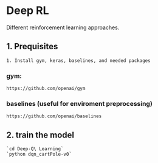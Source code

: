 # Deep RL
Different reinforcement learning approaches.

## 1. Prequisites
    1. Install gym, keras, baselines, and needed packages
### gym:
    https://github.com/openai/gym
### baselines (useful for enviroment preprocessing)
    https://github.com/openai/baselines

## 2. train the model
    `cd Deep-Q\ Learning`
    `python dqn_cartPole-v0`
    

